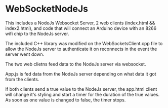 # WebSocketNodeJs

This includes a NodeJs Websocket Server, 2 web clients (index.html && index2.html), and code that will connect an Arduino device with an 8266 wifi chip to the NodeJs server.

The included C++ library was modified on the WebSocketsClient.cpp file to allow the NodeJs server to authenticate it on reconnects in the event the server went down.

The two web clietns feed data to the NodeJs server via websocket.

App.js is fed data from the NodeJs server depending on what data it got from the clients.

If both clients send a true value to the NodeJs server, the app.html client will change it's styling and start a timer for the duration of the true values.  As soon as one value is changed to false, the timer stops.
